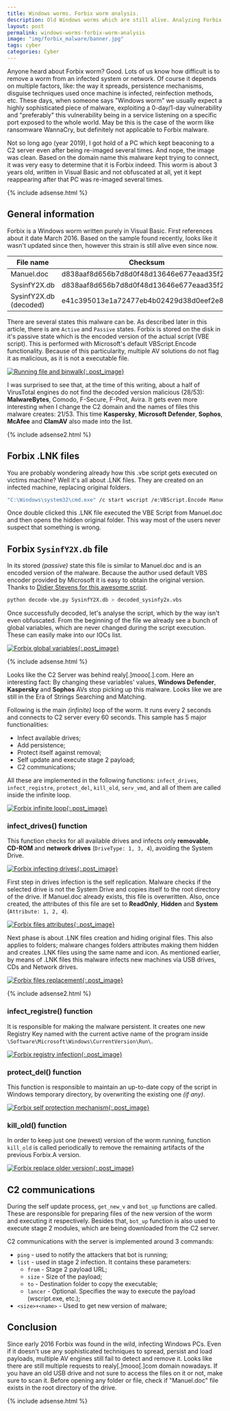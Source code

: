 ```yaml
---
title: Windows worms. Forbix worm analysis.
description: Old Windows worms which are still alive. Analyzing Forbix worm, a simple malware difficult to remove even today.
layout: post
permalink: windows-worms-forbix-worm-analysis
image: "img/forbix_malware/banner.jpg"
tags: cyber
categories: Cyber
---
```

Anyone heard about Forbix worm? Good. Lots of us know how difficult is to remove a worm from an infected system or network. Of course it depends on multiple factors, like: the way it spreads, persistence mechanisms, disguise techniques used once machine is infected, reinfection methods, etc. These days, when someone says "Windows worm" we usually expect a highly sophisticated piece of malware, exploiting a 0-day/1-day vulnerability and "preferably" this vulnerability being in a service listening on a specific port exposed to the whole world. May be this is the case of the worm like ransomware WannaCry, but definitely not applicable to Forbix malware.

Not so long ago (year 2019), I got hold of a PC which kept beaconing to a C2 server even after being re-imaged several times. And nope, the image was clean.
Based on the domain name this malware kept trying to connect, it was very easy to determine that it is Forbix indeed. This worm is about 3 years old, written in Visual Basic and not obfuscated at all, yet it kept reappearing after that PC was re-imaged several times.

{% include adsense.html %}

## General information

Forbix is a Windows worm written purely in Visual Basic. First references about it date March 2016. Based on the sample found recently, looks like it wasn't updated since then, however this strain is still alive even since now.

|File name|Checksum|Size|
|---|---|---|
|Manuel.doc|d838aaf8d656b7d8d0f48d13646e677eaad35f20|11.1K|
|SysinfY2X.db|d838aaf8d656b7d8d0f48d13646e677eaad35f20|11.1K|
|SysinfY2X.db (decoded)|e41c395013e1a72477eb4b02429d38d0eef2e82e|10.2K|

There are several states this malware can be. As described later in this article, there is are `Active` and `Passive` states. Forbix is stored on the disk in it's passive state which is the encoded version of the actual script (VBE script). This is performed with Microsoft's default VBScript.Encode functionality. Because of this particularity, multiple AV solutions do not flag it as malicious, as it is not a executable file.

[ ![Running file and binwalk](../img/forbix_malware/encoded_file_analysis.png){:.post_image} ](../img/forbix_malware/encoded_file_analysis.png)

I was surprised to see that, at the time of this writing, about a half of VirusTotal engines do not find the decoded version malicious (28/53): **MalwareBytes**, Comodo, F-Secure, F-Prot, Avira. It gets even more interesting when I change the C2 domain and the names of files this malware creates: 21/53. This time **Kaspersky**, **Microsoft Defender**, **Sophos**, **McAfee** and **ClamAV** also made into the list. 

{% include adsense2.html %}

## Forbix .LNK files

You are probably wondering already how this .vbe script gets executed on victims machine? Well it's all about .LNK files. They are created on an infected machine, replacing original folders.

```bash
"C:\Windows\system32\cmd.exe" /c start wscript /e:VBScript.Encode Manuel.doc & start explorer <REPLACED_FOLDER_NAME>
```

Once double clicked this .LNK file executed the VBE Script from Manuel.doc and then opens the hidden original folder. This way most of the users never suspect that something is wrong.


## Forbix `SysinfY2X.db` file

In its stored *(passive)* state this file is similar to Manuel.doc and is an encoded version of the malware. Because the author used default VBS encoder provided by Microsoft it is easy to obtain the original version. Thanks to [Didier Stevens for this awesome script](https://blog.didierstevens.com/2016/03/29/decoding-vbe/ "Decoding VBE files").

```python
python decode-vbe.py SysinfY2X.db > decoded_sysinfy2x.vbs
```

Once successfully decoded, let's analyse the script, which by the way isn't even obfuscated. From the beginning of the file we already see a bunch of global variables, 
which are never changed during the script execution. These can easily make into our IOCs list.

[ ![Forbix global variables](../img/forbix_malware/variables.png){:.post_image} ](../img/forbix_malware/variables.png)

{% include adsense.html %}

Looks like the C2 Server was behind realy[.]mooo[.].com. Here an interesting fact: By changing these variables' values, **Windows Defender**, **Kaspersky** and **Sophos** AVs stop 
picking up this malware. Looks like we are still in the Era of Strings Searching and Matching.

Following is the main *(infinite)* loop of the worm. It runs every 2 seconds and connects to C2 server every 60 seconds. This sample has 5 major functionalities:

- Infect available drives;
- Add persistence;
- Protect itself against removal;
- Self update and execute stage 2 payload;
- C2 communications;

All these are implemented in the following functions: `infect_drives`, `infect_registre`, `protect_del`, `kill_old`, `serv_vmd`, and all of them are called inside the infinite loop.

[ ![Forbix infinite loop](../img/forbix_malware/infinite_loop.png){:.post_image} ](../img/forbix_malware/infinite_loop.png)

### infect_drives() function

This function checks for all available drives and infects only **removable**, **CD-ROM** and **network drives** (`DriveType: 1, 3, 4`), avoiding the System Drive. 

[ ![Forbix infecting drives](../img/forbix_malware/drive_types.png){:.post_image} ](../img/forbix_malware/drive_types.png)

First step in drives infection is the self replication. Malware checks if the selected drive is not the System Drive and copies itself to the root directory of the drive. 
If Manuel.doc already exists, this file is overwritten. Also, once created, the attributes of this file are set to **ReadOnly**, **Hidden** and **System** (`Attribute: 1, 2, 4`).

[ ![Forbix files attributes](../img/forbix_malware/files_attributes.png){:.post_image} ](../img/forbix_malware/files_attributes.png)

Next phase is about .LNK files creation and hiding original files. This also applies to folders; malware changes folders attributes making them hidden and creates .LNK files using the same name and icon. As mentioned earlier, by means of .LNK files this malware infects new machines via USB drives, CDs and Network drives.

[ ![Forbix files replacement](../img/forbix_malware/replace_files.png){:.post_image} ](../img/forbix_malware/replace_files.png)

{% include adsense2.html %}

### infect_registre() function

It is responsible for making the malware persistent. It creates one new Registry Key named with the current active name of the program inside `\Software\Microsoft\Windows\CurrentVersion\Run\`. 

[ ![Forbix registry infection](../img/forbix_malware/infect_registre.png){:.post_image} ](../img/forbix_malware/infect_registre.png)

### protect_del() function

This function is responsible to maintain an up-to-date copy of the script in Windows temporary directory, by overwriting the existing one *(if any)*.

[ ![Forbix self protection mechanism](../img/forbix_malware/self_protection.png){:.post_image} ](../img/forbix_malware/self_protection.png)

### kill_old() function

In order to keep just one (newest) version of the worm running, function `kill_old` is called periodically to remove the remaining artifacts of the previous Forbix.A version.

[ ![Forbix replace older version](../img/forbix_malware/kill_old.png){:.post_image} ](../img/forbix_malware/kill_old.png)

## C2 communications

During the self update process, `get_new_v` and `bot_up` functions are called. These are responsible for preparing files of the new version of the worm and executing it respectively. 
Besides that, `bot_up` function is also used to execute stage 2 modules, which are being downloaded from the C2 server.

C2 communications with the server is implemented around 3 commands:

- `ping` - used to notify the attackers that bot is running;
- `list` - used in stage 2 infection. It contains these parameters:
    - `from` - Stage 2 payload URL;
    - `size` - Size of the payload;
    - `to` - Destination folder to copy the executable;
    - `lancer` - Optional. Specifies the way to execute the payload (wscript.exe, etc.);
- `<size>+<name>` - Used to get new version of malware;


## Conclusion

Since early 2016 Forbix was found in the wild, infecting Windows PCs. Even if it doesn't use any sophisticated techniques to spread, persist and load payloads, multiple AV engines still
fail to detect and remove it. Looks like there are still multiple requests to realy[.]mooo[.]com domain nowadays. If you have an old USB drive and not sure to access the files on it or not, make sure to scan it. Before opening any folder or file, check if "Manuel.doc" file exists in the root directory of the drive.

{% include adsense.html %}
